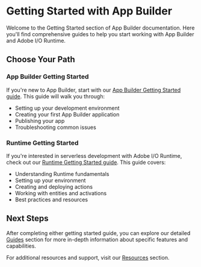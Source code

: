 # Getting Started with App Builder

Welcome to the Getting Started section of App Builder documentation. Here you'll find comprehensive guides to help you start working with App Builder and Adobe I/O Runtime.

## Choose Your Path

### App Builder Getting Started
If you're new to App Builder, start with our [App Builder Getting Started guide](app_builder_get_started/app-builder-intro.md). This guide will walk you through:
- Setting up your development environment
- Creating your first App Builder application
- Publishing your app
- Troubleshooting common issues

### Runtime Getting Started
If you're interested in serverless development with Adobe I/O Runtime, check out our [Runtime Getting Started guide](runtime_getting_started/index.md). This guide covers:
- Understanding Runtime fundamentals
- Setting up your environment
- Creating and deploying actions
- Working with entities and activations
- Best practices and resources

## Next Steps

After completing either getting started guide, you can explore our detailed [Guides](../guides/index.md) section for more in-depth information about specific features and capabilities.

For additional resources and support, visit our [Resources](../resources/index.md) section. 